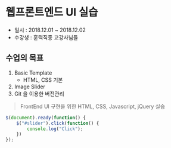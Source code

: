# 웹프론트엔드 UI 실습

* 일시 : 2018.12.01 ~ 2018.12.02 
* 수강생 : 훈력직종 교강사님들

## 수업의 목표
1. Basic Template
   - HTML, CSS 기본 
2. Image Slider
3. Git 을 이용한 버전관리

> FrontEnd UI 구현을 위한 HTML, CSS, Javascript, jQuery 실습

````javascript
$(document).ready(function() {
    $("#slider").click(function() {
        console.log("Click");
    })
});
````


